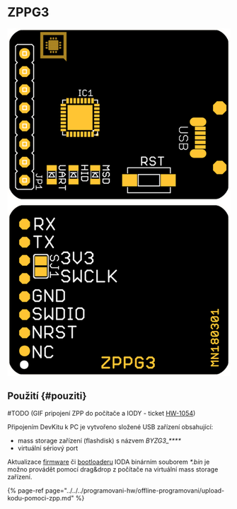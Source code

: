 # ZPPG3

![](../../../../.gitbook/assets/zpp.png)

##  Použití {#pouziti}

 \#TODO \(GIF pripojení ZPP do počítače a IODY - ticket  [HW-1054](https://youtrack.byzance.cz/youtrack/issue/HW-1054)\)

Připojením DevKitu k PC je vytvořeno složené USB zařízení obsahující:

* mass storage zařízení \(flashdisk\) s názvem _BYZG3\_\*\*\*\*_
* virtuální sériový port

Aktualizace [firmware](https://docu.byzance.cz/~/edit/primary/hardware-a-programovani/programovani-hw/struktura-programu) či [bootloaderu](https://docu.byzance.cz/~/edit/primary/hardware-a-programovani/architektura-fw/bootloader) IODA binárním souborem _\*.bin_ je možno provádět pomocí drag&drop z počítače na virtuální mass storage zařízení.

{% page-ref page="../../../programovani-hw/offline-programovani/upload-kodu-pomoci-zpp.md" %}



